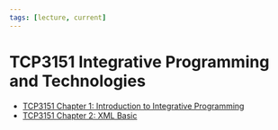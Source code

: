 ```yaml
---
tags: [lecture, current]
---
```


# TCP3151 Integrative Programming and Technologies

- [TCP3151 Chapter 1: Introduction to Integrative Programming](202311041135.md)
- [TCP3151 Chapter 2: XML Basic](202311161821.md)
